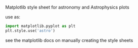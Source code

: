 Matplotlib style sheet for astronomy and Astrophysics plots

use as:
```python
import matplotlib.pyplot as plt
plt.style.use('astro')

```
see the matplotlib docs on manually creating the style sheets

